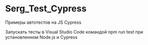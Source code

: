# Serg_Test_Cypress
Примеры автотестов на JS Cypress

Запускать тесты в Visual Studio Code командой npm run test при установленном Node.js и Cypress
